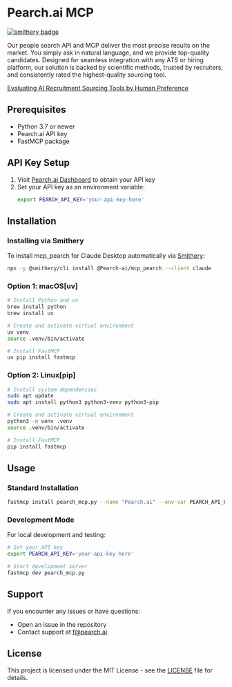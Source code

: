 # Pearch.ai MCP

[![smithery badge](https://smithery.ai/badge/@Pearch-ai/mcp_pearch)](https://smithery.ai/server/@Pearch-ai/mcp_pearch)

Our people search API and MCP deliver the most precise results on the market. You simply ask in natural language, and we provide top-quality candidates. Designed for seamless integration with any ATS or hiring platform, our solution is backed by scientific methods, trusted by recruiters, and consistently rated the highest-quality sourcing tool.

[Evaluating AI Recruitment Sourcing Tools by Human Preference](https://arxiv.org/abs/2504.02463v1)


## Prerequisites

- Python 3.7 or newer
- Pearch.ai API key
- FastMCP package

## API Key Setup

1. Visit [Pearch.ai Dashboard](https://s.pearch.ai/settings) to obtain your API key
2. Set your API key as an environment variable:
   ```bash
   export PEARCH_API_KEY='your-api-key-here'
   ```

## Installation

### Installing via Smithery

To install mcp_pearch for Claude Desktop automatically via [Smithery](https://smithery.ai/server/@Pearch-ai/mcp_pearch):

```bash
npx -y @smithery/cli install @Pearch-ai/mcp_pearch --client claude
```

### Option 1: macOS[uv] 

```bash
# Install Python and uv
brew install python
brew install uv

# Create and activate virtual environment
uv venv
source .venv/bin/activate

# Install FastMCP
uv pip install fastmcp
```

### Option 2: Linux[pip] 

```bash
# Install system dependencies
sudo apt update
sudo apt install python3 python3-venv python3-pip

# Create and activate virtual environment
python3 -m venv .venv
source .venv/bin/activate

# Install FastMCP
pip install fastmcp
```

## Usage

### Standard Installation

```bash
fastmcp install pearch_mcp.py --name "Pearch.ai" --env-var PEARCH_API_KEY=pearch_mcp_key
```

### Development Mode

For local development and testing:

```bash
# Set your API key
export PEARCH_API_KEY='your-api-key-here'

# Start development server
fastmcp dev pearch_mcp.py
```

## Support

If you encounter any issues or have questions:
- Open an issue in the repository
- Contact support at [f@pearch.ai](mailto:f@pearch.ai)

## License

This project is licensed under the MIT License - see the [LICENSE](LICENSE) file for details.
